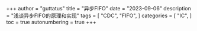 +++
author = "guttatus"
title = "异步FIFO"
date = "2023-09-06"
description = "浅谈异步FIFO的原理和实现"
tags = [
    "CDC",
    "FIFO",
]
categories = [
    "IC",
]
toc = true
autonumbering = true
+++
